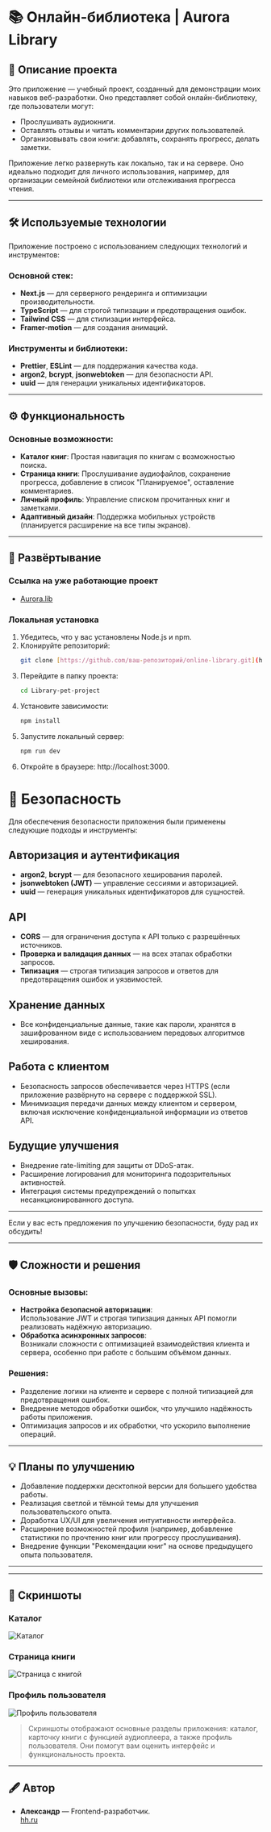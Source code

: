 # 📚 Онлайн-библиотека | Aurora Library

## 📖 Описание проекта
Это приложение — учебный проект, созданный для демонстрации моих навыков веб-разработки. Оно представляет собой онлайн-библиотеку, где пользователи могут:

- Прослушивать аудиокниги.
- Оставлять отзывы и читать комментарии других пользователей.
- Организовывать свои книги: добавлять, сохранять прогресс, делать заметки.

Приложение легко развернуть как локально, так и на сервере. Оно идеально подходит для личного использования, например, для организации семейной библиотеки или отслеживания прогресса чтения.

---

## 🛠️ Используемые технологии
Приложение построено с использованием следующих технологий и инструментов:

### Основной стек:
- **Next.js** — для серверного рендеринга и оптимизации производительности.
- **TypeScript** — для строгой типизации и предотвращения ошибок.
- **Tailwind CSS** — для стилизации интерфейса.
- **Framer-motion** — для создания анимаций.

### Инструменты и библиотеки:
- **Prettier**, **ESLint** — для поддержания качества кода.
- **argon2**, **bcrypt**, **jsonwebtoken** — для безопасности API.
- **uuid** — для генерации уникальных идентификаторов.

---

## ⚙️ Функциональность
### Основные возможности:
- **Каталог книг**: 
  Простая навигация по книгам с возможностью поиска.
- **Страница книги**: 
  Прослушивание аудиофайлов, сохранение прогресса, добавление в список "Планируемое", оставление комментариев.
- **Личный профиль**:
  Управление списком прочитанных книг и заметками.
- **Адаптивный дизайн**:
  Поддержка мобильных устройств (планируется расширение на все типы экранов).

---

## 🚀 Развёртывание

### Ссылка на уже работающие проект

- [Aurora.lib](http://185.179.190.104:3000/catalog)
### Локальная установка
1. Убедитесь, что у вас установлены Node.js и npm.
2. Клонируйте репозиторий:
   ```bash
   git clone [https://github.com/ваш-репозиторий/online-library.git](https://github.com/ahikyoshi/Library-pet-project.git)
3. Перейдите в папку проекта:
   ```bash
   cd Library-pet-project
4. Установите зависимости:
   ```bash
   npm install
5. Запустите локальный сервер:
   ```bash
   npm run dev
6. Откройте в браузере: http://localhost:3000.

# 🔐 Безопасность

Для обеспечения безопасности приложения были применены следующие подходы и инструменты:

## Авторизация и аутентификация
- **argon2**, **bcrypt** — для безопасного хеширования паролей.
- **jsonwebtoken (JWT)** — управление сессиями и авторизацией.
- **uuid** — генерация уникальных идентификаторов для сущностей.

## API
- **CORS** — для ограничения доступа к API только с разрешённых источников.
- **Проверка и валидация данных** — на всех этапах обработки запросов.
- **Типизация** — строгая типизация запросов и ответов для предотвращения ошибок и уязвимостей.

## Хранение данных
- Все конфиденциальные данные, такие как пароли, хранятся в зашифрованном виде с использованием передовых алгоритмов хеширования.

## Работа с клиентом
- Безопасность запросов обеспечивается через HTTPS (если приложение развёрнуто на сервере с поддержкой SSL).
- Минимизация передачи данных между клиентом и сервером, включая исключение конфиденциальной информации из ответов API.

## Будущие улучшения
- Внедрение rate-limiting для защиты от DDoS-атак.
- Расширение логирования для мониторинга подозрительных активностей.
- Интеграция системы предупреждений о попытках несанкционированного доступа.

---

Если у вас есть предложения по улучшению безопасности, буду рад их обсудить!

---

## 🛡️ Сложности и решения
### Основные вызовы:
- **Настройка безопасной авторизации**:  
  Использование JWT и строгая типизация данных API помогли реализовать надёжную авторизацию.  
- **Обработка асинхронных запросов**:  
  Возникали сложности с оптимизацией взаимодействия клиента и сервера, особенно при работе с большим объёмом данных.

### Решения:
- Разделение логики на клиенте и сервере с полной типизацией для предотвращения ошибок.
- Внедрение методов обработки ошибок, что улучшило надёжность работы приложения.
- Оптимизация запросов и их обработки, что ускорило выполнение операций.

---

## 💡 Планы по улучшению
- Добавление поддержки десктопной версии для большего удобства работы.
- Реализация светлой и тёмной темы для улучшения пользовательского опыта.
- Доработка UX/UI для увеличения интуитивности интерфейса.
- Расширение возможностей профиля (например, добавление статистики по прочтению книг или прогрессу прослушивания).
- Внедрение функции "Рекомендации книг" на основе предыдущего опыта пользователя.

---

---

## 📸 Скриншоты
### Каталог
![Каталог](https://github.com/user-attachments/assets/45e4c4a4-407f-44b4-8c9a-121805c3c448)

### Страница книги

![Страница с книгой](https://github.com/user-attachments/assets/9523778a-1796-4f3c-a57f-a93490b25e81)

### Профиль пользователя

![Профиль пользователя](https://github.com/user-attachments/assets/0080c02f-6c7c-408d-9586-8ef5e88b5124)

> Скриншоты отображают основные разделы приложения: каталог, карточку книги с функцией аудиоплеера, а также профиль пользователя. Они помогут вам оценить интерфейс и функциональность проекта.

---

## 🖋️ Автор
- **Александр** — Frontend-разработчик.  
  [hh.ru]([https://hh.uz/resume/6d3d31e1ff0ca114d80039ed1f4b4d6a654869])

